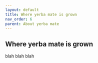 ```yaml
---
layout: default
title: Where yerba mate is grown
nav_order: 6
parent: About yerba mate
---
```


## Where yerba mate is grown

blah blah blah